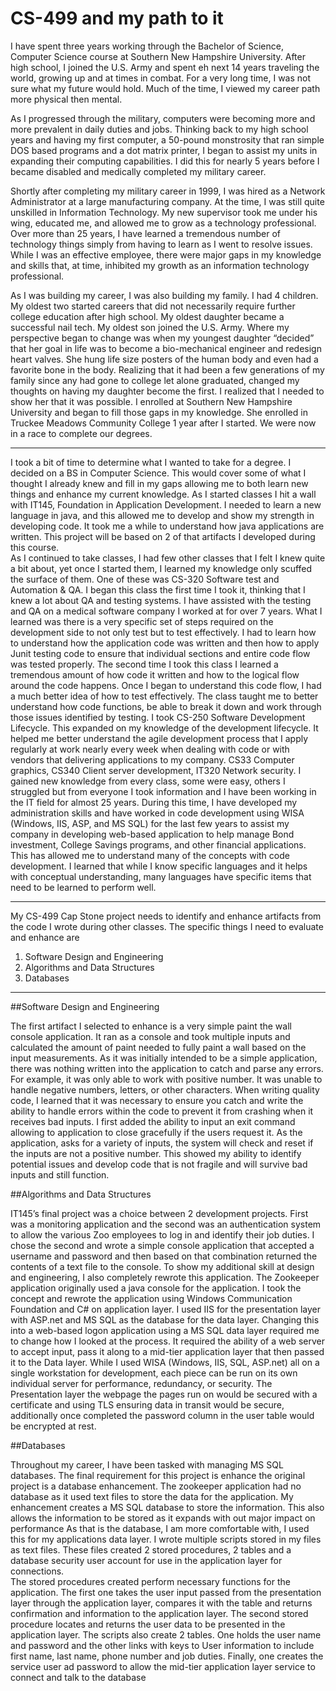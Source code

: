 # CS-499 and my path to it

I have spent three years working through the Bachelor of Science, Computer Science course at Southern New Hampshire University.  After high school, I joined the U.S. Army and spent eh next 14 years traveling the world, growing up and at times in combat.  For a very long time, I was not sure what my future would hold.  Much of the time, I viewed my career path more physical then mental.  

As I progressed through the military, computers were becoming more and more prevalent in daily duties and jobs.  Thinking back to my high school years and having my first computer, a 50-pound monstrosity that ran simple DOS based programs and a dot matrix printer, I began to assist my units in expanding their computing capabilities.  I did this for nearly 5 years before I became disabled and medically completed my military career.

Shortly after completing my military career in 1999, I was hired as a Network Administrator at a large manufacturing company.  At the time, I was still quite unskilled in Information Technology.  My new supervisor took me under his wing, educated me, and allowed me to grow as a technology professional.  Over more than 25 years, I have learned a tremendous number of technology things simply from having to learn as I went to resolve issues.  While I was an effective employee, there were major gaps in my knowledge and skills that, at time, inhibited my growth as an information technology professional.  

As I was building my career, I was also building my family.  I had 4 children.  My oldest two started careers that did not necessarily require further college education after high school.  My oldest daughter became a successful nail tech.  My oldest son joined the U.S. Army.  Where my perspective began to change was when my youngest daughter “decided” that her goal in life was to become a bio-mechanical engineer and redesign heart valves.  She hung life size posters of the human body and even had a favorite bone in the body.  Realizing that it had been a few generations of my family since any had gone to college let alone graduated, changed my thoughts on having my daughter become the first.  I realized that I needed to show her that it was possible.  I enrolled at Southern New Hampshire University and began to fill those gaps in my knowledge. She enrolled in Truckee Meadows Community College 1 year after I started.  We were now in a race to complete our degrees.

----

I took a bit of time to determine what I wanted to take for a degree.  I decided on a BS in Computer Science.  This would cover some of what I thought I already knew and fill in my gaps allowing me to both learn new things and enhance my current knowledge.  As I started classes I hit a wall with IT145, Foundation in Application Development.  I needed to learn a new language in java, and this allowed me to develop and show my strength in developing code.   It took me a while to understand how java applications are written.  This project will be based on 2 of that artifacts I developed during this course.  
As I continued to take classes, I had few other classes that I felt I knew quite a bit about, yet once I started them, I learned my knowledge only scuffed the surface of them.  One of these was CS-320 Software test and Automation & QA.  I began this class the first time I took it, thinking that I knew a lot about QA and testing systems.  I have assisted with the testing and QA on a medical software company I worked at for over 7 years.  What I learned was there is a very specific set of steps required on the development side to not only test but to test effectively.  I had to learn how to understand how the application code was written and then how to apply Junit testing code to ensure that individual sections and entire code flow was tested properly.  The second time I took this class I learned a tremendous amount of how code it written and how to the logical flow around the code happens.  Once I began to understand this code flow, I had a much better idea of how to test effectively. The class taught me to better understand how code functions, be able to break it down and work through those issues identified by testing.
I took CS-250 Software Development Lifecycle.  This expanded on my knowledge of the development lifecycle.  It helped me better understand the agile development process that I apply regularly at work nearly every week when dealing with code or with vendors that delivering applications to my company. 
CS33 Computer graphics, CS340 Client server development, IT320 Network security.  I gained new knowledge from every class, some were easy, others I struggled but from everyone I took information and 
I have been working in the IT field for almost 25 years.  During this time, I have developed my administration skills and have worked in code development using WISA (Windows, IIS, ASP, and MS SQL) for the last few years to assist my company in developing web-based application to help manage Bond investment, College Savings programs, and other financial applications. This has allowed me to understand many of the concepts with code development. I learned that while I know specific languages and it helps with conceptual understanding, many languages have specific items that need to be learned to perform well.

-----

My CS-499 Cap Stone project needs to identify and enhance artifacts from the code I wrote during other classes.  The specific things I need to evaluate and enhance are
1.	Software Design and Engineering
2.	Algorithms and Data Structures
3.	Databases
-----
##Software Design and Engineering

The first artifact I selected to enhance is a very simple paint the wall console application.  It ran as a console and took multiple inputs and calculated the amount of paint needed to fully paint a wall based on the input measurements.  As it was initially intended to be a simple application, there was nothing written into the application to catch and parse any errors.  For example, it was only able to work with positive number.  It was unable to handle negative numbers, letters, or other characters.  When writing quality code, I learned that it was necessary to ensure you catch and write the ability to handle errors within the code to prevent it from crashing when it receives bad inputs.  I first added the ability to input an exit command allowing to application to close gracefully if the users request it.  As the application, asks for a variety of inputs, the system will check and reset if the inputs are not a positive number.  This showed my ability to identify potential issues and develop code that is not fragile and will survive bad inputs and still function. 

##Algorithms and Data Structures

IT145’s final project was a choice between 2 development projects.  First was a monitoring application and the second was an authentication system to allow the various Zoo employees to log in and identify their job duties.  I chose the second and wrote a simple console application that accepted a username and password and then based on that combination returned the contents of a text file to the console. To show my additional skill at design and engineering, I also completely rewrote this application. The Zookeeper application originally used a java console for the application.  I took the concept and rewrote the application using Windows Communication Foundation and C# on application layer.  I used IIS for the presentation layer with ASP.net and MS SQL as the database for the data layer.  Changing this into a web-based logon application using a MS SQL data layer required me to change how I looked at the process.  It required the ability of a web server to accept input, pass it along to a mid-tier application layer that then passed it to the Data layer.  While I used WISA (Windows, IIS, SQL, ASP.net) all on a single workstation for development, each piece can be run on its own individual server for performance, redundancy, or security.  The Presentation layer the webpage the pages run on would be secured with a certificate and using TLS ensuring data in transit would be secure, additionally once completed the password column in the user table would be encrypted at rest.  

##Databases

Throughout my career, I have been tasked with managing MS SQL databases.  The final requirement for this project is enhance the original project is a database enhancement.  The zookeeper application had no database as it used text files to store the data for the application.  My enhancement creates a MS SQL database to store the information.  This also allows the information to be stored as it expands with out major impact on performance As that is the database, I am more comfortable with, I used this for my applications data layer.  I wrote multiple scripts stored in my files as text files.  These files created 2 stored procedures, 2 tables and a database security user account for use in the application layer for connections.  
The stored procedures created perform necessary functions for the application.  The first one takes the user input passed from the presentation layer through the application layer, compares it with the table and returns confirmation and information to the application layer.  The second stored procedure locates and returns the user data to be presented in the application layer.
The scripts also create 2 tables.  One holds the user name and password and the other links with keys to User information to include first name, last name, phone number and job duties.  Finally, one creates the service user ad password to allow the mid-tier application layer service to connect and talk to the database
